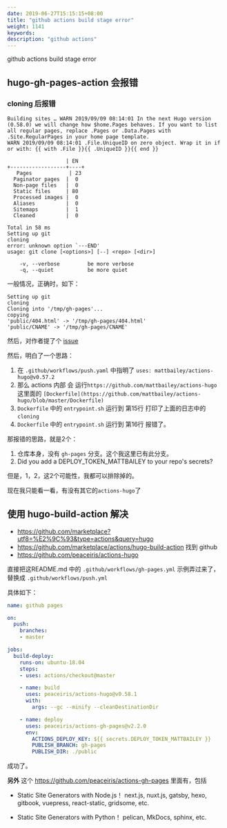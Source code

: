 ```yaml
---
date: 2019-06-27T15:15:15+08:00
title: "github actions build stage error"
weight: 1141
keywords: 
description: "github actions"
---
```


github actions build stage error

## hugo-gh-pages-action 会报错

### cloning 后报错

``` 
Building sites … WARN 2019/09/09 08:14:01 In the next Hugo version (0.58.0) we will change how $home.Pages behaves. If you want to list all regular pages, replace .Pages or .Data.Pages with .Site.RegularPages in your home page template.
WARN 2019/09/09 08:14:01 .File.UniqueID on zero object. Wrap it in if or with: {{ with .File }}{{ .UniqueID }}{{ end }}

                   | EN  
+------------------+----+
   Pages            | 23  
  Paginator pages  |  0  
  Non-page files   |  0  
  Static files     | 80  
  Processed images |  0  
  Aliases          |  0  
  Sitemaps         |  1  
  Cleaned          |  0  

Total in 58 ms
Setting up git
cloning
error: unknown option `---END'
usage: git clone [<options>] [--] <repo> [<dir>]

    -v, --verbose         be more verbose
    -q, --quiet           be more quiet
```

一般情况，正确时，如下：

```
Setting up git
cloning
Cloning into '/tmp/gh-pages'...
copying
'public/404.html' -> '/tmp/gh-pages/404.html'
'public/CNAME' -> '/tmp/gh-pages/CNAME'
```

然后，对作者提了个 [issue](https://github.com/mattbailey/actions-hugo/issues/1)

然后，明白了一个思路：

1. 在 `.github/workflows/push.yaml` 中指明了 `uses: mattbailey/actions-hugo@v0.57.2`
2. 那么 actions 内部 会 运行`https://github.com/mattbailey/actions-hugo` 这里面的 `[Dockerfile](https://github.com/mattbailey/actions-hugo/blob/master/Dockerfile)`
3. `Dockerfile` 中的 `entrypoint.sh` 运行到 第15行 打印了上面的日志中的 `cloning`
4. `Dockerfile` 中的 `entrypoint.sh` 运行到 第16行 报错了。

那报错的思路，就是2个：

1. 仓库本身，没有 `gh-pages` 分支。这个我这里已有此分支。
2. Did you add a DEPLOY_TOKEN_MATTBAILEY to your repo's secrets?

但是，1，2，这2个可能性，我都可以排除掉的。

现在我只能看一看，有没有其它的`actions-hugo`了

## 使用 hugo-build-action 解决

- https://github.com/marketplace?utf8=%E2%9C%93&type=actions&query=hugo
- https://github.com/marketplace/actions/hugo-build-action  找到 github 
- https://github.com/peaceiris/actions-hugo 

直接把这README.md 中的 `.github/workflows/gh-pages.yml` 示例弄过来了，替换成 `.github/workflows/push.yml`

具体如下：

```yml
name: github pages

on:
  push:
    branches:
    - master

jobs:
  build-deploy:
    runs-on: ubuntu-18.04
    steps:
    - uses: actions/checkout@master

    - name: build
      uses: peaceiris/actions-hugo@v0.58.1
      with:
        args: --gc --minify --cleanDestinationDir

    - name: deploy
      uses: peaceiris/actions-gh-pages@v2.2.0
      env:
        ACTIONS_DEPLOY_KEY: ${{ secrets.DEPLOY_TOKEN_MATTBAILEY }}
        PUBLISH_BRANCH: gh-pages
        PUBLISH_DIR: ./public
```

成功了。

**另外** 这个 https://github.com/peaceiris/actions-gh-pages 里面有，包括

- Static Site Generators with Node.js！
next.js, nuxt.js, gatsby, hexo, gitbook, vuepress, react-static, gridsome, etc.

- Static Site Generators with Python！
pelican, MkDocs, sphinx, etc.